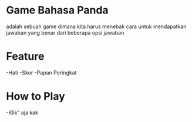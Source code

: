# Game Bahasa Panda
adalah sebuah game dimana kita harus menebak cara untuk mendapatkan jawaban
yang benar dari beberapa opsi jawaban
# Feature
-Hati
-Skor
-Papan Peringkat
# How to Play
-Klik" aja kak
